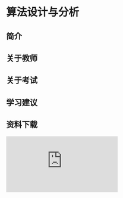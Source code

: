 
# 算法设计与分析

## 简介

## 关于教师

## 关于考试

## 学习建议

## 资料下载

![](https://gh.hitcs.cc/https://raw.githubusercontent.com/HIT-OpenCS/CS_Courses/main/公共课程/算法设计与分析/file.md ":include")

